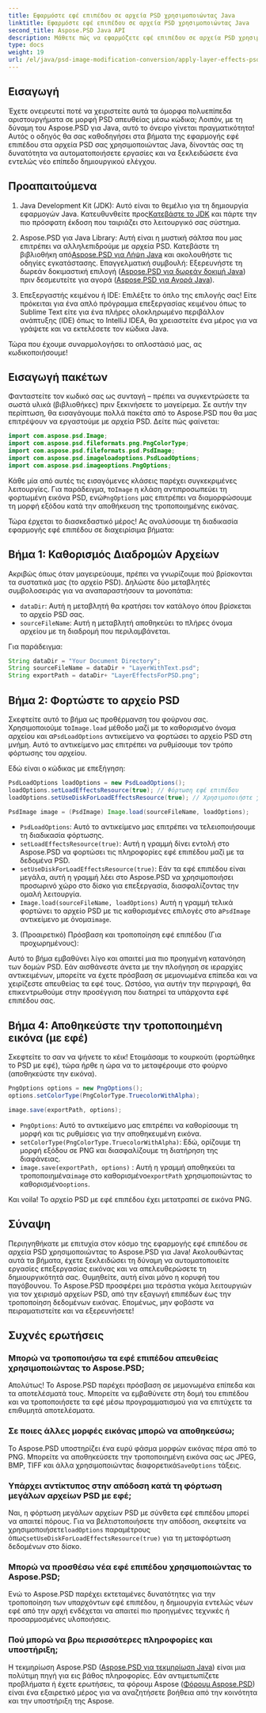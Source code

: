 ```yaml
---
title: Εφαρμόστε εφέ επιπέδου σε αρχεία PSD χρησιμοποιώντας Java
linktitle: Εφαρμόστε εφέ επιπέδου σε αρχεία PSD χρησιμοποιώντας Java
second_title: Aspose.PSD Java API
description: Μάθετε πώς να εφαρμόζετε εφέ επιπέδου σε αρχεία PSD χρησιμοποιώντας το Aspose.PSD για Java. Αυτό το σεμινάριο καλύπτει τη φόρτωση των PSD, την πρόσβαση σε επίπεδα και την αποθήκευση της τροποποιημένης εικόνας.
type: docs
weight: 19
url: /el/java/psd-image-modification-conversion/apply-layer-effects-psd-files/
---
```

## Εισαγωγή

Έχετε ονειρευτεί ποτέ να χειριστείτε αυτά τα όμορφα πολυεπίπεδα αριστουργήματα σε μορφή PSD απευθείας μέσω κώδικα; Λοιπόν, με τη δύναμη του Aspose.PSD για Java, αυτό το όνειρο γίνεται πραγματικότητα! Αυτός ο οδηγός θα σας καθοδηγήσει στα βήματα της εφαρμογής εφέ επιπέδου στα αρχεία PSD σας χρησιμοποιώντας Java, δίνοντάς σας τη δυνατότητα να αυτοματοποιήσετε εργασίες και να ξεκλειδώσετε ένα εντελώς νέο επίπεδο δημιουργικού ελέγχου. 

## Προαπαιτούμενα

1.  Java Development Kit (JDK): Αυτό είναι το θεμέλιο για τη δημιουργία εφαρμογών Java. Κατευθυνθείτε προς[Κατεβάστε το JDK](https://www.oracle.com/java/technologies/javase/downloads/) και πάρτε την πιο πρόσφατη έκδοση που ταιριάζει στο λειτουργικό σας σύστημα.

2.  Aspose.PSD για Java Library: Αυτή είναι η μυστική σάλτσα που μας επιτρέπει να αλληλεπιδρούμε με αρχεία PSD. Κατεβάστε τη βιβλιοθήκη από[Aspose.PSD για Λήψη Java](https://releases.aspose.com/psd/java/) και ακολουθήστε τις οδηγίες εγκατάστασης. Επαγγελματική συμβουλή: Εξερευνήστε τη δωρεάν δοκιμαστική επιλογή ([Aspose.PSD για δωρεάν δοκιμή Java](https://releases.aspose.com/)) πριν δεσμευτείτε για αγορά ([Aspose.PSD για Αγορά Java](https://purchase.aspose.com/buy)).

3. Επεξεργαστής κειμένου ή IDE: Επιλέξτε το όπλο της επιλογής σας! Είτε πρόκειται για ένα απλό πρόγραμμα επεξεργασίας κειμένου όπως το Sublime Text είτε για ένα πλήρες ολοκληρωμένο περιβάλλον ανάπτυξης (IDE) όπως το IntelliJ IDEA, θα χρειαστείτε ένα μέρος για να γράψετε και να εκτελέσετε τον κώδικα Java.

Τώρα που έχουμε συναρμολογήσει το οπλοστάσιό μας, ας κωδικοποιήσουμε!

## Εισαγωγή πακέτων

Φανταστείτε τον κωδικό σας ως συνταγή – πρέπει να συγκεντρώσετε τα σωστά υλικά (βιβλιοθήκες) πριν ξεκινήσετε το μαγείρεμα. Σε αυτήν την περίπτωση, θα εισαγάγουμε πολλά πακέτα από το Aspose.PSD που θα μας επιτρέψουν να εργαστούμε με αρχεία PSD. Δείτε πώς φαίνεται:

```java
import com.aspose.psd.Image;
import com.aspose.psd.fileformats.png.PngColorType;
import com.aspose.psd.fileformats.psd.PsdImage;
import com.aspose.psd.imageloadoptions.PsdLoadOptions;
import com.aspose.psd.imageoptions.PngOptions;
```

 Κάθε μία από αυτές τις εισαγόμενες κλάσεις παρέχει συγκεκριμένες λειτουργίες. Για παράδειγμα, το`Image` η κλάση αντιπροσωπεύει τη φορτωμένη εικόνα PSD, ενώ`PngOptions` μας επιτρέπει να διαμορφώσουμε τη μορφή εξόδου κατά την αποθήκευση της τροποποιημένης εικόνας.

Τώρα έρχεται το διασκεδαστικό μέρος! Ας αναλύσουμε τη διαδικασία εφαρμογής εφέ επιπέδου σε διαχειρίσιμα βήματα:

## Βήμα 1: Καθορισμός Διαδρομών Αρχείων

Ακριβώς όπως όταν μαγειρεύουμε, πρέπει να γνωρίζουμε πού βρίσκονται τα συστατικά μας (το αρχείο PSD). Δηλώστε δύο μεταβλητές συμβολοσειράς για να αναπαραστήσουν τα μονοπάτια:

- `dataDir`: Αυτή η μεταβλητή θα κρατήσει τον κατάλογο όπου βρίσκεται το αρχείο PSD σας. 
- `sourceFileName`: Αυτή η μεταβλητή αποθηκεύει το πλήρες όνομα αρχείου με τη διαδρομή που περιλαμβάνεται.

Για παράδειγμα:

```java
String dataDir = "Your Document Directory";
String sourceFileName = dataDir + "LayerWithText.psd";
String exportPath = dataDir+ "LayerEffectsForPSD.png";
```

## Βήμα 2: Φορτώστε το αρχείο PSD

 Σκεφτείτε αυτό το βήμα ως προθέρμανση του φούρνου σας. Χρησιμοποιούμε το`Image.load` μέθοδο μαζί με το καθορισμένο όνομα αρχείου και α`PsdLoadOptions` αντικείμενο να φορτώσει το αρχείο PSD στη μνήμη. Αυτό το αντικείμενο μας επιτρέπει να ρυθμίσουμε τον τρόπο φόρτωσης του αρχείου.

Εδώ είναι ο κώδικας με επεξήγηση:

```java
PsdLoadOptions loadOptions = new PsdLoadOptions();
loadOptions.setLoadEffectsResource(true); // Φόρτωση εφέ επιπέδου
loadOptions.setUseDiskForLoadEffectsResource(true); // Χρησιμοποιήστε χώρο στο δίσκο για μεγάλα εφέ

PsdImage image = (PsdImage) Image.load(sourceFileName, loadOptions);
```

- `PsdLoadOptions`: Αυτό το αντικείμενο μας επιτρέπει να τελειοποιήσουμε τη διαδικασία φόρτωσης.
- `setLoadEffectsResource(true)`: Αυτή η γραμμή δίνει εντολή στο Aspose.PSD να φορτώσει τις πληροφορίες εφέ επιπέδου μαζί με τα δεδομένα PSD. 
- `setUseDiskForLoadEffectsResource(true)`: Εάν τα εφέ επιπέδου είναι μεγάλα, αυτή η γραμμή λέει στο Aspose.PSD να χρησιμοποιήσει προσωρινό χώρο στο δίσκο για επεξεργασία, διασφαλίζοντας την ομαλή λειτουργία.
- `Image.load(sourceFileName, loadOptions)` Αυτή η γραμμή τελικά φορτώνει το αρχείο PSD με τις καθορισμένες επιλογές στο a`PsdImage` αντικείμενο με όνομα`image`.

3. (Προαιρετικό) Πρόσβαση και τροποποίηση εφέ επιπέδου (Για προχωρημένους):

Αυτό το βήμα εμβαθύνει λίγο και απαιτεί μια πιο προηγμένη κατανόηση των δομών PSD. Εάν αισθάνεστε άνετα με την πλοήγηση σε ιεραρχίες αντικειμένων, μπορείτε να έχετε πρόσβαση σε μεμονωμένα επίπεδα και να χειρίζεστε απευθείας τα εφέ τους. Ωστόσο, για αυτήν την περιγραφή, θα επικεντρωθούμε στην προσέγγιση που διατηρεί τα υπάρχοντα εφέ επιπέδου σας.
## Βήμα 4: Αποθηκεύστε την τροποποιημένη εικόνα (με εφέ)

Σκεφτείτε το σαν να ψήνετε το κέικ! Ετοιμάσαμε το κουρκούτι (φορτώθηκε το PSD με εφέ), τώρα ήρθε η ώρα να το μεταφέρουμε στο φούρνο (αποθηκεύστε την εικόνα). 

```java
PngOptions options = new PngOptions();
options.setColorType(PngColorType.TruecolorWithAlpha);

image.save(exportPath, options);
```

- `PngOptions`: Αυτό το αντικείμενο μας επιτρέπει να καθορίσουμε τη μορφή και τις ρυθμίσεις για την αποθηκευμένη εικόνα.
- `setColorType(PngColorType.TruecolorWithAlpha)`: Εδώ, ορίζουμε τη μορφή εξόδου σε PNG και διασφαλίζουμε τη διατήρηση της διαφάνειας.
- `image.save(exportPath, options)` : Αυτή η γραμμή αποθηκεύει τα τροποποιημένα`image` στο καθορισμένο`exportPath` χρησιμοποιώντας το καθορισμένο`options`.

Και voila! Το αρχείο PSD με εφέ επιπέδου έχει μετατραπεί σε εικόνα PNG.

## Σύναψη

Περιηγηθήκατε με επιτυχία στον κόσμο της εφαρμογής εφέ επιπέδου σε αρχεία PSD χρησιμοποιώντας το Aspose.PSD για Java! Ακολουθώντας αυτά τα βήματα, έχετε ξεκλειδώσει τη δύναμη να αυτοματοποιείτε εργασίες επεξεργασίας εικόνας και να απελευθερώσετε τη δημιουργικότητά σας. Θυμηθείτε, αυτή είναι μόνο η κορυφή του παγόβουνου. Το Aspose.PSD προσφέρει μια τεράστια γκάμα λειτουργιών για τον χειρισμό αρχείων PSD, από την εξαγωγή επιπέδων έως την τροποποίηση δεδομένων εικόνας. Επομένως, μην φοβάστε να πειραματιστείτε και να εξερευνήσετε!

## Συχνές ερωτήσεις

### Μπορώ να τροποποιήσω τα εφέ επιπέδου απευθείας χρησιμοποιώντας το Aspose.PSD;
Απολύτως! Το Aspose.PSD παρέχει πρόσβαση σε μεμονωμένα επίπεδα και τα αποτελέσματά τους. Μπορείτε να εμβαθύνετε στη δομή του επιπέδου και να τροποποιήσετε τα εφέ μέσω προγραμματισμού για να επιτύχετε τα επιθυμητά αποτελέσματα. 

### Σε ποιες άλλες μορφές εικόνας μπορώ να αποθηκεύσω;
 Το Aspose.PSD υποστηρίζει ένα ευρύ φάσμα μορφών εικόνας πέρα από το PNG. Μπορείτε να αποθηκεύσετε την τροποποιημένη εικόνα σας ως JPEG, BMP, TIFF και άλλα χρησιμοποιώντας διαφορετικά`SaveOptions` τάξεις.

### Υπάρχει αντίκτυπος στην απόδοση κατά τη φόρτωση μεγάλων αρχείων PSD με εφέ;
 Ναι, η φόρτωση μεγάλων αρχείων PSD με σύνθετα εφέ επιπέδου μπορεί να απαιτεί πόρους. Για να βελτιστοποιήσετε την απόδοση, σκεφτείτε να χρησιμοποιήσετε`loadOptions` παραμέτρους όπως`setUseDiskForLoadEffectsResource(true)` για τη μεταφόρτωση δεδομένων στο δίσκο.

### Μπορώ να προσθέσω νέα εφέ επιπέδου χρησιμοποιώντας το Aspose.PSD;
Ενώ το Aspose.PSD παρέχει εκτεταμένες δυνατότητες για την τροποποίηση των υπαρχόντων εφέ επιπέδου, η δημιουργία εντελώς νέων εφέ από την αρχή ενδέχεται να απαιτεί πιο προηγμένες τεχνικές ή προσαρμοσμένες υλοποιήσεις.

### Πού μπορώ να βρω περισσότερες πληροφορίες και υποστήριξη;
Η τεκμηρίωση Aspose.PSD ([Aspose.PSD για τεκμηρίωση Java](https://reference.aspose.com/psd/java/)) είναι μια πολύτιμη πηγή για εις βάθος πληροφορίες. Εάν αντιμετωπίζετε προβλήματα ή έχετε ερωτήσεις, τα φόρουμ Aspose ([Φόρουμ Aspose.PSD](https://forum.aspose.com/c/psd/34)) είναι ένα εξαιρετικό μέρος για να αναζητήσετε βοήθεια από την κοινότητα και την υποστήριξη της Aspose.
